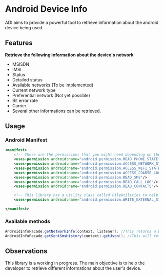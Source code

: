 # Android Device Info
ADI aims to provide a powerful tool to retrieve information about the android device being used.

## Features
 **Retrieve the following information about the device's network**
 * MSISDN
 * IMSI
 * Status
 * Detailed status
 * Available networks (To be implemented)
 * Current network type
 * Preferential network (Not yet possible)
 * Bit error rate
 * Carrier
 * Several other informations can be retrieved.
 
## Usage

### Android Manifest
``` xml
<manifest>
    <!-- These are the permissions that you might need depending on the methods that you might access on this library. -->
    <uses-permission android:name="android.permission.READ_PHONE_STATE"/>
    <uses-permission android:name="android.permission.ACCESS_NETWORK_STATE"/>
    <uses-permission android:name="android.permission.ACCESS_WIFI_STATE"/>
    <uses-permission android:name="android.permission.ACCESS_COARSE_LOCATION"/>
    <uses-permission android:name="android.permission.READ_SMS"/>
    <uses-permission android:name="android.permission.READ_CALL_LOG"/>
    <uses-permission android:name="android.permission.READ_CONTACTS"/>

    <!-- This library has a utility class called FileUtilities to help you save the the JSON locally if you want to. If you want to use this funcionality, you will need the permission below in your manifest. -->
    <uses-permission android:name="android.permission.WRITE_EXTERNAL_STORAGE" />
	...
</manifest>
```

### Available methods
``` java
AndroidInfoFacade.getNetworkInfo(context, listener); //This returns a bean with network info.
AndroidInfoFacade.getSentSmsHistory(context).getJson(); //This will return a String with history info about the sent SMS messages in a json format.
```

## Observations

This library is a working in progress. The main objective is to help the developer to retrieve different informations about the user's device.

